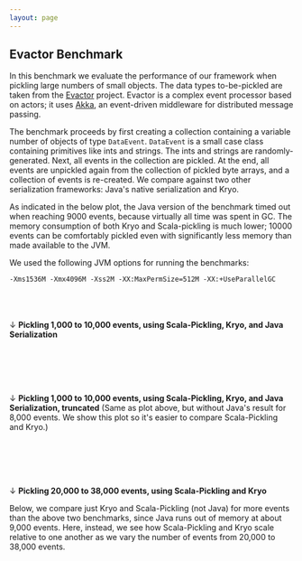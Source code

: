 ```yaml
---
layout: page
---
```


## Evactor Benchmark

In this benchmark we evaluate the performance of our framework when
pickling large numbers of small objects. The data types to-be-pickled
are taken from the [Evactor](https://github.com/aorwall/evactor)
project. Evactor is a complex event processor based on actors; it uses
[Akka](http://akka.io/), an event-driven middleware for distributed
message passing.

The benchmark proceeds by first creating a collection containing a
variable number of objects of type `DataEvent`. `DataEvent` is a small
case class containing primitives like ints and strings. The ints and
strings are randomly-generated. Next, all events in the collection are
pickled. At the end, all events are unpickled again from the
collection of pickled byte arrays, and a collection of events is
re-created. We compare against two other serialization frameworks:
Java's native serialization and Kryo.

As indicated in the below plot, the Java version of the benchmark
timed out when reaching 9000 events, because virtually all time was
spent in GC. The memory consumption of both Kryo and Scala-pickling is
much lower; 10000 events can be comfortably pickled even with
significantly less memory than made available to the JVM.

We used the following JVM options for running the benchmarks:

    -Xms1536M -Xmx4096M -Xss2M -XX:MaxPermSize=512M -XX:+UseParallelGC

<br/>&nbsp;<br/>&nbsp;<br/>
&darr; **Pickling 1,000 to 10,000 events, using Scala-Pickling, Kryo, and Java Serialization**
<div id="EvactorBenchPlot">&nbsp;</div>


<br/>&nbsp;<br/>&nbsp;<br/>
&darr; **Pickling 1,000 to 10,000 events, using Scala-Pickling, Kryo, and Java Serialization, truncated**
(Same as plot above, but without Java's result for 8,000 events. We show this plot so it's easier to compare Scala-Pickling and Kryo.)

<div id="EvactorBenchPlot-trunc">&nbsp;</div>


<br/>&nbsp;<br/>&nbsp;<br/>
&darr; **Pickling 20,000 to 38,000 events, using Scala-Pickling and Kryo**

Below, we compare just Kryo and Scala-Pickling (not Java) for more events than the above two benchmarks, since Java runs out of memory at about 9,000 events. Here, instead, we see how Scala-Pickling and Kryo scale relative to one another as we vary the number of events from 20,000 to 38,000 events.

<div id="EvactorBenchPlot2">&nbsp;</div>

<script type="text/javascript">
$(document).ready(function() {
  linePlot("EvactorBenchData.tsv", "#EvactorBenchPlot", 1000, 10000);
  linePlot("EvactorBenchData-trunc.tsv", "#EvactorBenchPlot-trunc", 1000, 10000);
  linePlot("EvactorBenchData2.tsv", "#EvactorBenchPlot2", 20000, 38000);
});
</script>
